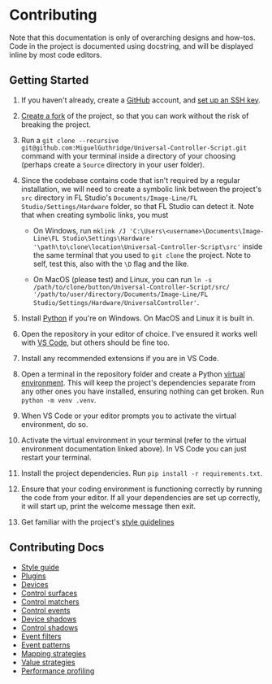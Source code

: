 
# Contributing

Note that this documentation is only of overarching designs and how-tos. Code
in the project is documented using docstring, and will be displayed inline by
most code editors.

## Getting Started

1.  If you haven't already, create a [GitHub](https://github.com/) account, and
    [set up an SSH key](https://docs.github.com/en/authentication/connecting-to-github-with-ssh).

2.  [Create a fork](https://docs.github.com/en/get-started/quickstart/fork-a-repo)
    of the project, so that you can work without the risk of breaking the
    project.

3.  Run a `git clone --recursive git@github.com:MiguelGuthridge/Universal-Controller-Script.git`
    command with your terminal inside a directory of your choosing (perhaps
    create a `Source` directory in your user folder).

4.  Since the codebase contains code that isn't required by a regular
    installation, we will need to create a symbolic link between the project's
    `src` directory in FL Studio's
    `Documents/Image-Line/FL Studio/Settings/Hardware` folder, so that FL
    Studio can detect it. Note that when creating symbolic links, you must

    * On Windows, run
      `mklink /J 'C:\Users\<username>\Documents\Image-Line\FL Studio\Settings\Hardware' '\path\to\clone\location\Universal-Controller-Script\src'`
      inside the same terminal that you used to `git clone` the project.
      Note to self, test this, also with the `\D` flag and the like.

    * On MacOS (please test) and Linux, you can run
      `ln -s /path/to/clone/button/Universal-Controller-Script/src/ '/path/to/user/directory/Documents/Image-Line/FL Studio/Settings/Hardware/UniversalController'`.

3.  Install [Python](https://www.python.org/downloads/) if you're on Windows.
    On MacOS and Linux it is built in.

4.  Open the repository in your editor of choice. I've ensured it works well with
    [VS Code](https://code.visualstudio.com), but others should be fine too.

5.  Install any recommended extensions if you are in VS Code.

6.  Open a terminal in the repository folder and create a Python
    [virtual environment](https://docs.python.org/3/library/venv.html). This will
    keep the project's dependencies separate from any other ones you have
    installed, ensuring nothing can get broken. Run `python -m venv .venv`.

7.  When VS Code or your editor prompts you to activate the virtual environment,
    do so.

8.  Activate the virtual environment in your terminal (refer to the virtual
    environment documentation linked above). In VS Code you can just restart your
    terminal.

9.  Install the project dependencies. Run `pip install -r requirements.txt`.

10. Ensure that your coding environment is functioning correctly by running the
    code from your editor. If all your dependencies are set up correctly, it
    will start up, print the welcome message then exit.

11. Get familiar with the project's [style guidelines](style.md)

## Contributing Docs
* [Style guide](style.md)
* [Plugins](plugins.md)
* [Devices](devices.md)
* [Control surfaces](controlsurface.md)
* [Control matchers](controlmatcher.md)
* [Control events](controlevent.md)
* [Device shadows](deviceshadow.md)
* [Control shadows](controlshadow.md)
* [Event filters](eventfilter.md)
* [Event patterns](eventpattern.md)
* [Mapping strategies](mappingstrategy.md)
* [Value strategies](valuestrategy.md)
* [Performance profiling](performance.md)
